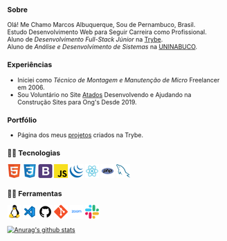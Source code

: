 ### Sobre

Olá! Me Chamo Marcos Albuquerque, Sou de Pernambuco, Brasil.  
Estudo Desenvolvimento Web para Seguir Carreira como Profissional.  
Aluno de *Desenvolvimento Full-Stack Júnior* na [Trybe](https://www.betrybe.com/).  
Aluno de *Análise e Desenvolvimento de Sistemas* na [UNINABUCO](https://graduacao.uninabuco.digital/).

### Experiências
* Iniciei como *Técnico de Montagem e Manutenção de Micro* Freelancer em 2006.
* Sou Voluntário no Site [Atados](https://www.atados.com.br/) Desenvolvendo e Ajudando na Construção Sites para Ong's Desde 2019.

### Portfólio
* Página dos meus [projetos](https://github.com/MarcosAlbuquerque/Trybe) criados na Trybe.


### 👨‍💻 Tecnologias
![HTML5](html.png "HTML5")
![CSS3](css3.png "CSS3")
![Bootstrap](bootstrap4.png "Bootstrap")
![JavaScript](javascript.png "JavaScript")
![jQuery](jquery.png "jQuery")
![React](react.png "React")
![PHP](php.png "PHP")
![MySQL](mysql.png "MySQL")
### 👨‍💻 Ferramentas
![Linux](linux.png "Linux")
![Visual Studio Code](vscode.png "Visual Studio Code")
![GitHub](github.png "GitHub")
![git](git.png "git")
![Zoom](zoom.png "Zoom")
![Slack](slack.png "Slack")

[![Anurag's github stats](https://github-readme-stats.vercel.app/api?username=marcosalbuquerque&show_icons=true&theme=onedark&locale=pt-br)](https://github.com/anuraghazra/github-readme-stats)
